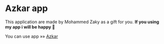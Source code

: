 # Azkar app

This application are made by Mohammed Zaky as a gift for you.
**If you using my app i will be happy 🙂**

You can use app »» [Azkar](https://mohammed-zaky.github.io/azkar/)
